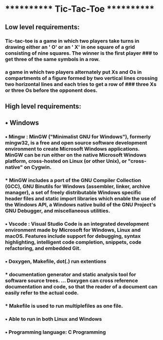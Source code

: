 # ********** Tic-Tac-Toe **********
## Low level requirements:
### Tic-tac-toe is a game in which two players take turns in drawing either an ' O' or an ' X' in one square of a grid consisting of nine squares. The winner is the first player ### to get three of the same symbols in a row.
### a game in which two players alternately put Xs and Os in compartments of a figure formed by two vertical lines crossing two horizontal lines and each tries to get a row of ### three Xs or three Os before the opponent does.
## High level requirements:
## •	Windows

### •	Mingw :  MinGW ("Minimalist GNU for Windows"), formerly mingw32, is a free and open source software development environment to create Microsoft Windows applications. MinGW can be run either on the native Microsoft Windows platform, cross-hosted on Linux (or other Unix), or "cross-native" on Cygwin.
### * MinGW includes a port of the GNU Compiler Collection (GCC), GNU Binutils for Windows (assembler, linker, archive manager), a set of freely distributable Windows specific header files and static import libraries which enable the use of the Windows API, a Windows native build of the GNU Project's GNU Debugger, and miscellaneous utilities.

### •	Vscode : Visual Studio Code is an integrated development environment made by Microsoft for Windows, Linux and macOS. Features include support for debugging, syntax highlighting, intelligent code completion, snippets, code refactoring, and embedded Git.

### •	Doxygen, Makefile, dot(.) run extentions

### * documentation generator and static analysis tool for software source trees. ... Doxygen can cross reference documentation and code, so that the reader of a document can easily refer to the actual code.
### * Makefile is used to run multiplefiles as one file.


### •	Able to run in both Linux and Windows
### •	Programming language: C Programming

